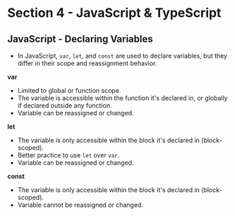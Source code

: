 # Section 4 - JavaScript & TypeScript

## JavaScript - Declaring Variables

* In JavaScript, `var`, `let`, and `const` are used to declare variables, but they differ in their scope and reassignment behavior.

**var**
* Limited to global or function scope. 
* The variable is accessible within the function it's declared in, or globally if declared outside any function. 
* Variable can be reassigned or changed.

**let**
* The variable is only accessible within the block it's declared in (block-scoped).
* Better practice to use `let` over `var`.
* Variable can be reassigned or changed.

**const**
* The variable is only accessible within the block it's declared in (block-scoped).
* Variable cannot be reassigned or changed.